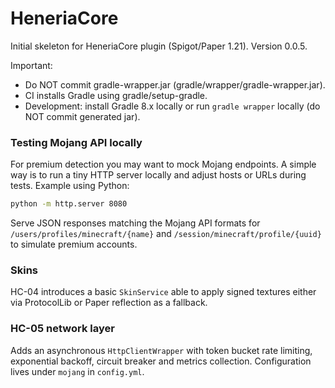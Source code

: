 # HeneriaCore

Initial skeleton for HeneriaCore plugin (Spigot/Paper 1.21). Version 0.0.5.

Important:
- Do NOT commit gradle-wrapper.jar (gradle/wrapper/gradle-wrapper.jar).
- CI installs Gradle using gradle/setup-gradle.
- Development: install Gradle 8.x locally or run `gradle wrapper` locally (do NOT commit generated jar).

### Testing Mojang API locally

For premium detection you may want to mock Mojang endpoints. A simple way is to run a tiny HTTP server locally and adjust hosts or URLs during tests. Example using Python:

```bash
python -m http.server 8080
```

Serve JSON responses matching the Mojang API formats for `/users/profiles/minecraft/{name}` and `/session/minecraft/profile/{uuid}` to simulate premium accounts.

### Skins

HC-04 introduces a basic `SkinService` able to apply signed textures either via ProtocolLib or Paper reflection as a fallback.

### HC-05 network layer

Adds an asynchronous `HttpClientWrapper` with token bucket rate limiting, exponential backoff, circuit breaker and metrics collection. Configuration lives under `mojang` in `config.yml`.
